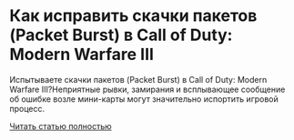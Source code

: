 # Как исправить скачки пакетов (Packet Burst) в Call of Duty: Modern Warfare III



Испытываете скачки пакетов (Packet Burst) в Call of Duty: Modern Warfare III?Неприятные рывки, замирания и всплывающее сообщение об ошибке возле мини-карты могут значительно испортить игровой процесс.

[Читать статью полностью](https://xyberbara.com/gaming/packet-burst-call-of-duty-modern-warfare-iii/)

